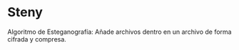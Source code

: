 # Steny
 Algoritmo de Esteganografía: Añade archivos dentro en un archivo de forma cifrada y compresa.
